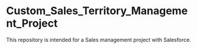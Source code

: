 # Custom_Sales_Territory_Management_Project
This repository is intended for a Sales management project with Salesforce.
